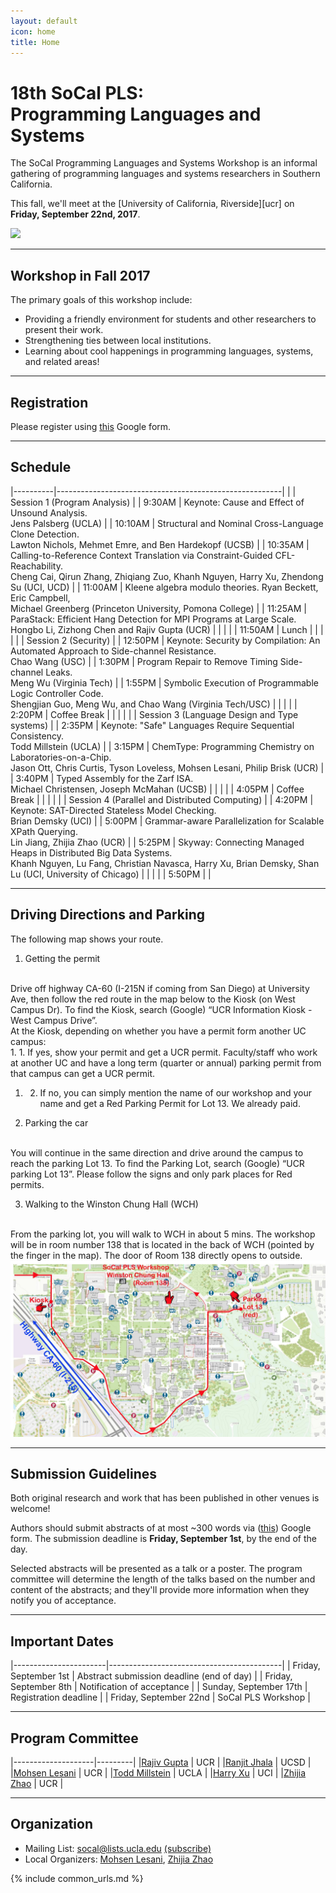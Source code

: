 ```yaml
---
layout: default
icon: home
title: Home
---
```


# 18th SoCal PLS: <br> Programming Languages and Systems

The SoCal Programming Languages and Systems Workshop is an informal gathering of
programming languages and systems researchers in Southern California.

This fall, we'll meet at the [University of California, Riverside][ucr] on
**Friday, September 22nd, 2017**.

<img src="https://ucrtoday.ucr.edu/wp-content/uploads/2016/05/UCR_Aerial-0049-603x368.jpg">

---

## Workshop in Fall 2017

The primary goals of this workshop include:

* Providing a friendly environment for students and other researchers to present
  their work.
* Strengthening ties between local institutions.
* Learning about cool happenings in programming languages, systems, and related
  areas!

---

## Registration

Please register using [this](https://docs.google.com/forms/d/e/1FAIpQLSeHhsugXP_vh-grpI21GrGrYdEQqljCwEF-4vHSKV3WX_thQg/viewform) Google form.

---


## Schedule

|----------|--------------------------------------------------------|
|          | Session 1 (Program Analysis)               |
| 9:30AM   | Keynote: Cause and Effect of Unsound Analysis. <br> Jens Palsberg  (UCLA) |
| 10:10AM  | Structural and Nominal Cross-Language Clone Detection. <br> Lawton Nichols, Mehmet Emre, and Ben Hardekopf  (UCSB) |
| 10:35AM    | Calling-to-Reference Context Translation via Constraint-Guided CFL-Reachability. <br> Cheng Cai, Qirun Zhang, Zhiqiang Zuo, Khanh Nguyen, Harry Xu, Zhendong Su (UCI, UCD) |
| 11:00AM   | Kleene algebra modulo theories. Ryan Beckett, Eric Campbell, <br> Michael Greenberg (Princeton University, Pomona College) |
| 11:25AM | ParaStack: Efficient Hang Detection for MPI Programs at Large Scale.  <br> Hongbo Li, Zizhong Chen and Rajiv Gupta (UCR) |
|          |                                                        |
| 11:50AM  | Lunch                                                  |
|          |                                                        |
|          | Session 2 (Security)                                   |
| 12:50PM  | Keynote: Security by Compilation: An Automated Approach to Side-channel Resistance. <br> Chao Wang (USC) |
| 1:30PM   | Program Repair to Remove Timing Side-channel Leaks. <br> Meng Wu (Virginia Tech) |
| 1:55PM   | Symbolic Execution of Programmable Logic Controller Code. <br> Shengjian Guo, Meng Wu, and Chao Wang (Virginia Tech/USC) |
|          |                                                        |
| 2:20PM   | Coffee Break                                           |
|          |                                                        |
|          | Session 3 (Language Design and Type systems)                              |
| 2:35PM   | Keynote: "Safe" Languages Require Sequential Consistency. <br> Todd Millstein (UCLA) |
| 3:15PM   | ChemType: Programming Chemistry on Laboratories-on-a-Chip. <br> Jason Ott, Chris Curtis, Tyson Loveless, Mohsen Lesani, Philip Brisk (UCR) |
| 3:40PM   | Typed Assembly for the Zarf ISA. <br> Michael Christensen, Joseph McMahan (UCSB) |
|          |                                                        |
| 4:05PM   | Coffee Break                                           |
|          |                                                        |
|          | Session 4 (Parallel and Distributed Computing)                              |
| 4:20PM   | Keynote: SAT-Directed Stateless Model Checking. <br> Brian Demsky (UCI)     |
| 5:00PM   | Grammar-aware Parallelization for Scalable XPath Querying. <br> Lin Jiang, Zhijia Zhao  (UCR) |
| 5:25PM         | Skyway: Connecting Managed Heaps in Distributed Big Data Systems. <br> Khanh Nguyen, Lu Fang, Christian Navasca, Harry Xu, Brian Demsky, Shan Lu (UCI, University of Chicago) |
|          |                                                        |
| 5:50PM   |                                            |


---

## Driving Directions and Parking

The following map shows your route.

1. Getting the permit
<br>
Drive off highway CA-60 (I-215N if coming from San Diego) at University Ave, then follow the red route in the map below to the Kiosk (on West Campus Dr). 
To find the Kiosk, search (Google) “UCR Information Kiosk - West Campus Drive”.
<br>
At the Kiosk, depending on whether you have a permit form another UC campus:
<br>
1. 1. If yes, show your permit and get a UCR permit. Faculty/staff who work at another UC and have a long term (quarter or annual) parking permit from that campus can get a UCR permit.

1. 2. If no, you can simply mention the name of our workshop and your name and get a Red Parking Permit for Lot 13. We already paid. 


2. Parking the car
<br>
You will continue in the same direction and drive around the campus to reach the parking Lot 13. To find the Parking Lot, search (Google) “UCR parking Lot 13”. Please follow the signs and only park places for Red permits. 

3. Walking to the Winston Chung Hall (WCH)
<br>
From the parking lot, you will walk to WCH in about 5 mins. The workshop will be in room number 138 that is located in the back of WCH (pointed by the finger in the map). The door of Room 138 directly opens to outside.


<img src="Map.jpg">


---
## Submission Guidelines

Both original research and work that has been published in other venues is
welcome!

Authors should submit abstracts of at most ~300 words via ([this](https://docs.google.com/forms/d/e/1FAIpQLSfVmg4CiJumnnxl_Zlpq8mFhfQcOtVaIPRdkPLq8aaV2cjXKA/viewform?usp=sf_link)) Google form. The submission deadline is **Friday, September 1st**, by the end of the day.

Selected abstracts will be presented as a talk or a poster. The program
committee will determine the length of the talks based on the number and content
of the abstracts; and they'll provide more information when they notify you of
acceptance.

---

## Important Dates

|-----------------------|-------------------------------------------|
| Friday, September 1st   | Abstract submission deadline (end of day) |
| Friday, September 8th | Notification of acceptance                |
| Sunday, September 17th | Registration deadline                     |
| Friday, September 22nd  | SoCal PLS Workshop                        |

---

## Program Committee

|--------------------|---------|
|[Rajiv Gupta](http://www.cs.ucr.edu/~gupta/)               | UCR     |
|[Ranjit Jhala](https://ranjitjhala.github.io/) | UCSD  |
|[Mohsen Lesani](http://www.cs.ucr.edu/~lesani/)               | UCR |
|[Todd Millstein](http://web.cs.ucla.edu/~todd/) | UCLA  |
|[Harry Xu](http://www.ics.uci.edu/~guoqingx/) | UCI  |
|[Zhijia Zhao](http://www.cs.ucr.edu/~zhijia/) | UCR  |

---


## Organization

* Mailing List: socal@lists.ucla.edu
  [(subscribe)](http://lists.ucla.edu/cgi-bin/mailman/listinfo/socal)
* Local Organizers:
  [Mohsen Lesani](http://www.cs.ucr.edu/~lesani/),
  [Zhijia Zhao](http://www.cs.ucr.edu/~zhijia/)

{% include common_urls.md %}
